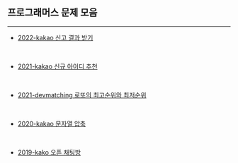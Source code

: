 ## 프로그래머스 문제 모음    
---   

- <a href="https://github.com/jiyun1006/TIL/blob/main/algorithm-test/programmers/2022-kakao(repoter).md">2022-kakao 신고 결과 받기</a>   

<br>

- <a href="https://github.com/jiyun1006/TIL/blob/main/algorithm-test/programmers/2021-kakao(new_id).md">2021-kakao 신규 아이디 추천</a>   

<br>

- <a href="https://github.com/jiyun1006/TIL/blob/main/algorithm-test/programmers/2021-devmatching(back).md">2021-devmatching 로또의 최고순위와 최저순위</a>   

<br>

- <a href="https://github.com/jiyun1006/TIL/blob/main/algorithm-test/programmers/2020-kakao(str-compress).md">2020-kakao 문자열 압축</a>   

<br>

- <a href="https://github.com/jiyun1006/TIL/blob/main/algorithm-test/programmers/2019-kakao(open-chat).md">2019-kako 오픈 채팅방</a>    
